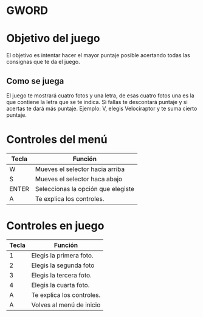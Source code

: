 # GWORD

# Objetivo del juego
El objetivo es intentar hacer el mayor puntaje posible acertando todas las consignas que te da el juego.
## Como se juega
El juego te mostrará cuatro fotos y una letra, de esas cuatro fotos una es la que contiene la letra que se te indica. Si fallas te descontará puntaje y si acertas te dará más puntaje.
Ejemplo: V, elegis Velociraptor y te suma cierto puntaje.

# Controles del menú
| Tecla | Función                 |
| - | --------------------------- |
| W | Mueves el selector hacia arriba |
| S | Mueves el selector haca abajo  |
| ENTER | Seleccionas la opción que elegiste  |
| A | Te explica los controles.   |

# Controles en juego
| Tecla | Función                 |
| - | --------------------------- |
| 1 | Elegis la primera foto.     |
| 2 | Elegis la segunda foto      |
| 3 | Elegis la tercera foto.     |
| 4 | Elegis la cuarta foto.      |
| A | Te explica los controles.   |
| A | Volves al menú de inicio   |
